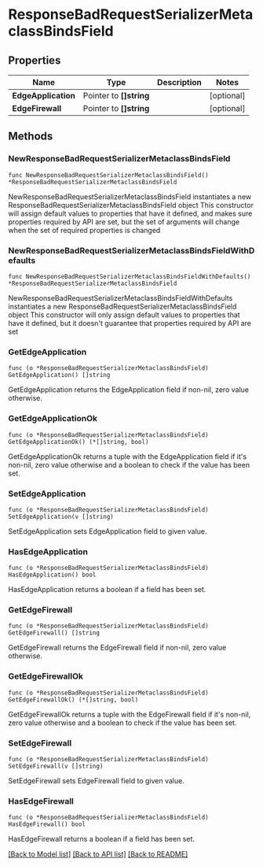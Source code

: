 # ResponseBadRequestSerializerMetaclassBindsField

## Properties

Name | Type | Description | Notes
------------ | ------------- | ------------- | -------------
**EdgeApplication** | Pointer to **[]string** |  | [optional] 
**EdgeFirewall** | Pointer to **[]string** |  | [optional] 

## Methods

### NewResponseBadRequestSerializerMetaclassBindsField

`func NewResponseBadRequestSerializerMetaclassBindsField() *ResponseBadRequestSerializerMetaclassBindsField`

NewResponseBadRequestSerializerMetaclassBindsField instantiates a new ResponseBadRequestSerializerMetaclassBindsField object
This constructor will assign default values to properties that have it defined,
and makes sure properties required by API are set, but the set of arguments
will change when the set of required properties is changed

### NewResponseBadRequestSerializerMetaclassBindsFieldWithDefaults

`func NewResponseBadRequestSerializerMetaclassBindsFieldWithDefaults() *ResponseBadRequestSerializerMetaclassBindsField`

NewResponseBadRequestSerializerMetaclassBindsFieldWithDefaults instantiates a new ResponseBadRequestSerializerMetaclassBindsField object
This constructor will only assign default values to properties that have it defined,
but it doesn't guarantee that properties required by API are set

### GetEdgeApplication

`func (o *ResponseBadRequestSerializerMetaclassBindsField) GetEdgeApplication() []string`

GetEdgeApplication returns the EdgeApplication field if non-nil, zero value otherwise.

### GetEdgeApplicationOk

`func (o *ResponseBadRequestSerializerMetaclassBindsField) GetEdgeApplicationOk() (*[]string, bool)`

GetEdgeApplicationOk returns a tuple with the EdgeApplication field if it's non-nil, zero value otherwise
and a boolean to check if the value has been set.

### SetEdgeApplication

`func (o *ResponseBadRequestSerializerMetaclassBindsField) SetEdgeApplication(v []string)`

SetEdgeApplication sets EdgeApplication field to given value.

### HasEdgeApplication

`func (o *ResponseBadRequestSerializerMetaclassBindsField) HasEdgeApplication() bool`

HasEdgeApplication returns a boolean if a field has been set.

### GetEdgeFirewall

`func (o *ResponseBadRequestSerializerMetaclassBindsField) GetEdgeFirewall() []string`

GetEdgeFirewall returns the EdgeFirewall field if non-nil, zero value otherwise.

### GetEdgeFirewallOk

`func (o *ResponseBadRequestSerializerMetaclassBindsField) GetEdgeFirewallOk() (*[]string, bool)`

GetEdgeFirewallOk returns a tuple with the EdgeFirewall field if it's non-nil, zero value otherwise
and a boolean to check if the value has been set.

### SetEdgeFirewall

`func (o *ResponseBadRequestSerializerMetaclassBindsField) SetEdgeFirewall(v []string)`

SetEdgeFirewall sets EdgeFirewall field to given value.

### HasEdgeFirewall

`func (o *ResponseBadRequestSerializerMetaclassBindsField) HasEdgeFirewall() bool`

HasEdgeFirewall returns a boolean if a field has been set.


[[Back to Model list]](../README.md#documentation-for-models) [[Back to API list]](../README.md#documentation-for-api-endpoints) [[Back to README]](../README.md)


